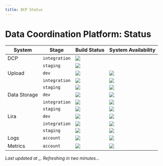 ```yaml
---
title: DCP Status
---
```

# Data Coordination Platform: Status

| System | Stage | Build Status | System Availability |
|-----|--------|----------------|---------------------|
| DCP | `integration` | [![](https://status.dev.data.humancellatlas.org/build/HumanCellAtlas/dcp/integration.svg)](https://allspark.dev.data.humancellatlas.org/HumanCellAtlas/dcp/commits/integration) |  |
| | `staging`| [![](https://status.dev.data.humancellatlas.org/build/HumanCellAtlas/dcp/staging.svg)](https://allspark.dev.data.humancellatlas.org/HumanCellAtlas/dcp/commits/staging) | |
| Upload | `dev` | [![](https://status.dev.data.humancellatlas.org/build/HumanCellAtlas/upload-service/master.svg)](https://allspark.dev.data.humancellatlas.org/HumanCellAtlas/upload-service/commits/master) | ![](https://status.dev.data.humancellatlas.org/service/upload-health-check-dev.svg) |
| | `integration` | [![](https://status.dev.data.humancellatlas.org/build/HumanCellAtlas/upload-service/integration.svg)](https://allspark.dev.data.humancellatlas.org/HumanCellAtlas/upload-service/commits/integration) | ![](https://status.dev.data.humancellatlas.org/service/upload-health-check-integration.svg) |
| | `staging` | [![](https://status.dev.data.humancellatlas.org/build/HumanCellAtlas/upload-service/staging.svg)](https://allspark.dev.data.humancellatlas.org/HumanCellAtlas/upload-service/commits/staging) | ![](https://status.dev.data.humancellatlas.org/service/upload-health-check-staging.svg) |
| Data Storage | `dev` | [![](https://status.dev.data.humancellatlas.org/build/HumanCellAtlas/data-store/master.svg)](https://allspark.dev.data.humancellatlas.org/HumanCellAtlas/data-store/commits/master) | ![](https://status.dev.data.humancellatlas.org/service/dss-health-check-dev.svg) |
| | `integration` | [![](https://status.dev.data.humancellatlas.org/build/HumanCellAtlas/data-store/integration.svg)](https://allspark.dev.data.humancellatlas.org/HumanCellAtlas/data-store/commits/integration) | ![](https://status.dev.data.humancellatlas.org/service/dss-health-check-integration.svg) |
| | `staging` | [![](https://status.dev.data.humancellatlas.org/build/HumanCellAtlas/data-store/staging.svg)](https://allspark.dev.data.humancellatlas.org/HumanCellAtlas/data-store/commits/staging) | ![](https://status.dev.data.humancellatlas.org/service/dss-health-check-staging.svg) |
| Lira | `dev` | [![](https://status.dev.data.humancellatlas.org/build/HumanCellAtlas/lira/master.svg)](https://allspark.dev.data.humancellatlas.org/HumanCellAtlas/lira/commits/master) | ![](https://status.dev.data.humancellatlas.org/service/analysis-health-check-dev.svg) |
| | `integration` | [![](https://status.dev.data.humancellatlas.org/build/HumanCellAtlas/lira/integration.svg)](https://allspark.dev.data.humancellatlas.org/HumanCellAtlas/lira/commits/integration) | ![](https://status.dev.data.humancellatlas.org/service/analysis-health-check-integration.svg) |
| | `staging` | [![](https://status.dev.data.humancellatlas.org/build/HumanCellAtlas/lira/staging.svg)](https://allspark.dev.data.humancellatlas.org/HumanCellAtlas/lira/commits/staging) | ![](https://status.dev.data.humancellatlas.org/service/analysis-health-check-staging.svg) |
| Logs | `account` | [![](https://status.dev.data.humancellatlas.org/build/HumanCellAtlas/logs/master.svg)](https://allspark.dev.data.humancellatlas.org/HumanCellAtlas/logs/commits/master) | ![](https://status.dev.data.humancellatlas.org/service/logs-health-check-dev.svg) |
| Metrics | `account` | [![](https://status.dev.data.humancellatlas.org/build/HumanCellAtlas/metrics/master.svg)](https://allspark.dev.data.humancellatlas.org/HumanCellAtlas/metrics/commits/master) | ![](https://status.dev.data.humancellatlas.org/service/metrics-health-check-dev.svg) |

*Last updated at <span id="timestamp">_</span>. Refreshing in two minutes...*

<script type="text/javascript">
var setDatetime = function() {
    var n = new Date().toISOString()
    document.getElementById("timestamp").innerText = n;
};

window.onload = setDatetime;

setInterval(function() {
        window.location.reload();
    },
    2*60000
);
</script>

